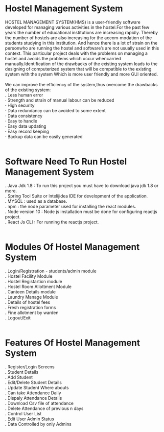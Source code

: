# Hostel Management System
 
HOSTEL MANAGEMENT SYSTEM(HMS) is a user-friendly software developed for managing various activities in the hostel.For the past few years the number of educational institutions are increasing rapidly.
Thereby the number of hostels are also increasing for the accom-modation of the students studying in this institution. And hence there is a lot of strain on the personwho are running the hostel and software’s are not usually used in this context.
This particular  project deals with the problems on managing a hostel and avoids the problems which occur whencarried manually.Identification of the drawbacks of the existing system leads to the designing of computerized system that will be compatible to the existing system with the system 
Which is more user friendly and more GUI oriented. <br><br>
We can improve the efficiency of the system,thus overcome the drawbacks of the existing system: <br>
. Less human error <br>
· Strength and strain of manual labour can be reduced <br>
· High security <br>
· Data redundancy can be avoided to some extent <br>
· Data consistency <br>
· Easy to handle <br>
· Easy data updating <br>
· Easy record keeping <br>
· Backup data can be easily generated <br><br>

# Software Need To Run Hostel Management System

. Java Jdk 1.8 : To run this project you must have to download java jdk 1.8 or more.<br>
. Spring Tool Suite or Intelijidea IDE for development of the application.<br>
. MYSQL : used as a database.<br>
. npm : the node parameter used for installing the react modules.<br>
. Node version 10 : Node js installation must be done for configuring reactjs project.<br>
. React Js CLI : For running the reactjs project.<br><br>

# Modules Of Hostel Management System

. Login/Registration - students/admin module<br>
. Hostel Facility Module<br>
. Hostel Registartion module<br>
. Hostel Room Allottment Module<br>
. Canteen Details module<br>
. Laundry Manage Module<br>
. Details of hostel fees <br>
. Fresh registration forms<br>
. Fine allotment by warden<br>
. Logout/Exit<br><br>

# Features Of Hostel Management System

. Register/Login Screens<br>
. Student Details<br>
. Add Student<br>
. Edit/Delete Student Details<br>
. Update Student Where abouts<br>
. Can take Attendance Daily<br>
. Dispaly Attendance Details<br>
. Download Csv file of attendance<br>
. Delete Attendance of previous n days<br>
. Control User List<br>
. Edit User Admin Status<br>
. Data Controlled by only Admins<br><br>
